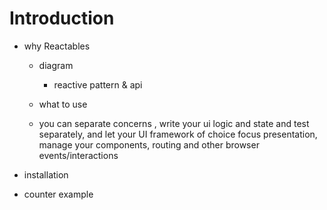 # Introduction

- why Reactables
  - diagram
    - reactive pattern & api

  - what to use

  - you can separate concerns , write your ui logic and state and test separately, and let your UI framework of choice focus presentation, manage your components, routing and other browser events/interactions

- installation

- counter example
